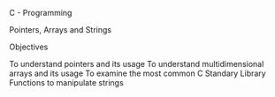 C - Programming 

Pointers, Arrays and Strings

Objectives 

To understand pointers and its usage
To understand multidimensional arrays and its usage
To examine the most common C Standary Library Functions to manipulate strings
